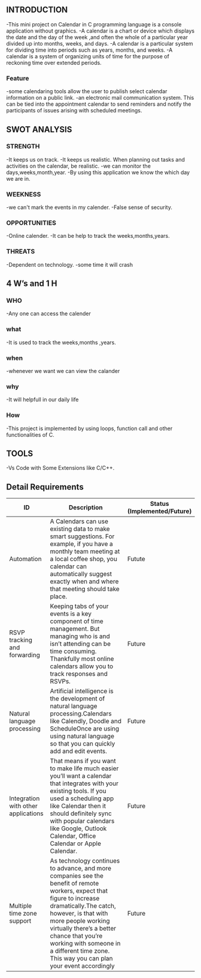 ## INTRODUCTION

 -This mini project on Calendar in C programming language is a console application without graphics.
 -A calendar is a chart or device which displays the date and the day of the week ,and often the whole of a particular year divided up into months, weeks, and days.
 -A calendar is a particular system for dividing time into periods such as years, months, and weeks.
 -A calendar is a system of organizing units of time for the purpose of reckoning time over extended periods.
 
### Feature
 
 -some calendaring tools allow the user to publish select calendar information on a public link.
 -an electronic mail communication system. This can be tied into the appointment calendar to send       reminders and notify the participants of issues arising with scheduled meetings.
 
## SWOT ANALYSIS

### STRENGTH 

 -It keeps us on track.
 -It keeps us realistic. When planning out tasks and activities on the calendar, be realistic.
 -we can monitor the days,weeks,month,year.
 -By using this application we know the which day we are in.

### WEEKNESS
 
 -we can't mark the events in my  calender.
 -False sense of security.

### OPPORTUNITIES

 -Online calender.
 -It can be help to track the weeks,months,years.

### THREATS

 -Dependent on technology.
 -some time it will crash
 
## 4 W’s and 1 H

### WHO

 -Any one can access the calender
 
### what
 
 -It is used to track the weeks,months ,years.
  
### when
  
 -whenever we want we can view the calander
    
 ### why
  -It will helpfull in our daily life
    
 ### How
 
  -This project is implemented by using loops, function call and other functionalities of C.
  
 ## TOOLS
 
  -Vs Code with Some Extensions like C/C++.
  
 ## Detail Requirements
 
 
 
| ID	| Description |	Status (Implemented/Future) |
| -- | ----------- | --------------------------- |
| Automation	| A Calendars can use existing data to make smart suggestions. For example, if you have a monthly team meeting at a local coffee shop, you calendar can automatically suggest exactly when and where that meeting should take place. |	Futute |
| RSVP tracking and forwarding |	Keeping tabs of your events is a key component of time management. But managing who is and isn’t attending can be time consuming. Thankfully most online calendars allow you to track responses and RSVPs.|	Future |
| Natural language processing | 	Artificial intelligence is the development of natural language processing.Calendars like Calendly, Doodle and ScheduleOnce are using using natural language so that you can quickly add and edit events.|	Future |
| Integration with other applications	| That means if you want to make life much easier you’ll want a calendar that integrates with your existing tools. If you used a scheduling app like Calendar then it should definitely sync with popular calendars like Google, Outlook Calendar, Office Calendar or Apple Calendar.| Future
| Multiple time zone support	| As technology continues to advance, and more companies see the benefit of remote workers, expect that figure to increase dramatically.The catch, however, is that with more people working virtually there’s a better chance that you’re working with someone in a different time zone. This way you can plan your event accordingly |	Future |

